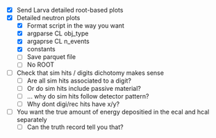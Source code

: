 - [x] Send Larva detailed root-based plots
- [x] Detailed neutron plots
  - [x] Format script in the way you want
  - [x] argparse CL obj_type
  - [x] argaprse CL n_events
  - [x] constants
  - [ ] Save parquet file
  - [ ] No ROOT
- [ ] Check that sim hits / digits dichotomy makes sense
  - [ ] Are all sim hits associated to a digit?
  - [ ] Or do sim hits include passive material?
  - [ ] ... why do sim hits follow detector pattern?
  - [ ] Why dont digi/rec hits have x/y?
- [ ] You want the true amount of energy depositied in the ecal and hcal separately
  - [ ] Can the truth record tell you that?
